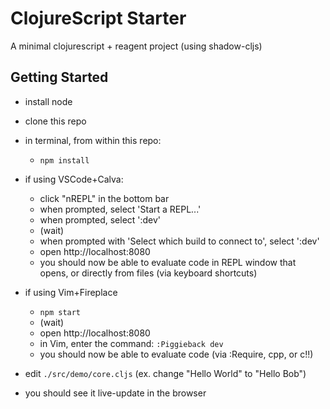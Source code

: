 # ClojureScript Starter

A minimal clojurescript + reagent project (using shadow-cljs)

## Getting Started

- install node
- clone this repo
- in terminal, from within this repo:
    - `npm install`

- if using VSCode+Calva:

  - click "nREPL" in the bottom bar
  - when prompted, select 'Start a REPL...'
  - when prompted, select ':dev'
  - (wait)
  - when prompted with 'Select which build to connect to', select ':dev'
  - open http://localhost:8080
  - you should now be able to evaluate code in REPL window that opens, or directly from files (via keyboard shortcuts)

- if using Vim+Fireplace

  - `npm start`
  - (wait)
  - open http://localhost:8080
  - in Vim, enter the command: `:Piggieback dev`
  - you should now be able to evaluate code (via :Require, cpp, or c!!)

- edit `./src/demo/core.cljs` (ex. change "Hello World" to "Hello Bob")
- you should see it live-update in the browser

